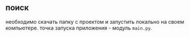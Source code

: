 ## поиск

необходимо скачать папку с проектом и запустить локально на своем компьютере. точка запуска приложения - модуль `main.py`.
